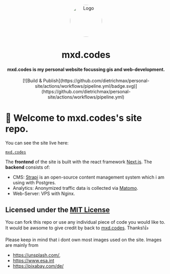 <div align="center">
  <img alt="Logo" src="https://mxd.codes/profile.png" width="100" style="border-radius:50%;"/>
</div>
<h1 align="center">
  mxd.codes
</h1>
<h4 align="center">
  mxd.codes is my personal website focussing gis and web-development.
</h4>

<p align="center">
  [![Build & Publish](https://github.com/dietrichmax/personal-site/actions/workflows/pipeline.yml/badge.svg)](https://github.com/dietrichmax/personal-site/actions/workflows/pipeline.yml)
</p>


# 👋 Welcome to mxd.codes's site repo.

You can see the site live here:

[`mxd.codes`](https://mxd.codes)

The **frontend** of the site is built with the react framework [Next.js](https://nextjs.org/ "Next.js"). The **backend** consists of:

- CMS: [Strapi](https://strapi.io/ "strapi") is an open-source content management system which i am using with Postgres.
- Analytics: Anonymized traffic data is collected via [Matomo](https://matomo.org/ "Matomo").
- Web-Server: VPS with Nginx.

## Licensed under the [MIT License](https://github.com/DaTurboD/mxd-codes-frontend/blob/v2/LICENSE "MIT License")

You can fork this repo or use any individual piece of code you would like to. It would be awsome to give credit by back to [mxd.codes](https://mxd.codes). Thanks!👍

Please keep in mind that i dont own most images used on the site. Images are mainly from

- https://unsplash.com/,
- https://www.esa.int
- https://pixabay.com/de/
